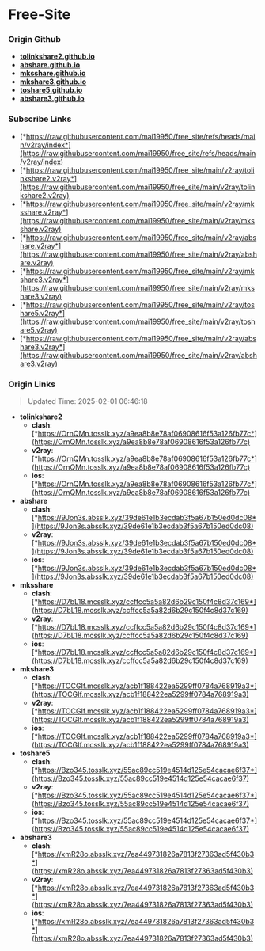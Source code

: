 # Free-Site

### Origin Github

- [**tolinkshare2.github.io**](https://github.com/tolinkshare2/tolinkshare2.github.io)
- [**abshare.github.io**](https://github.com/abshare/abshare.github.io)
- [**mksshare.github.io**](https://github.com/mksshare/mksshare.github.io)
- [**mkshare3.github.io**](https://github.com/mkshare3/mkshare3.github.io)
- [**toshare5.github.io**](https://github.com/toshare5/toshare5.github.io)
- [**abshare3.github.io**](https://github.com/abshare3/abshare3.github.io)

### Subscribe Links

- [*https://raw.githubusercontent.com/mai19950/free_site/refs/heads/main/v2ray/index*](https://raw.githubusercontent.com/mai19950/free_site/refs/heads/main/v2ray/index)
- [*https://raw.githubusercontent.com/mai19950/free_site/main/v2ray/tolinkshare2.v2ray*](https://raw.githubusercontent.com/mai19950/free_site/main/v2ray/tolinkshare2.v2ray)
- [*https://raw.githubusercontent.com/mai19950/free_site/main/v2ray/mksshare.v2ray*](https://raw.githubusercontent.com/mai19950/free_site/main/v2ray/mksshare.v2ray)
- [*https://raw.githubusercontent.com/mai19950/free_site/main/v2ray/abshare.v2ray*](https://raw.githubusercontent.com/mai19950/free_site/main/v2ray/abshare.v2ray)
- [*https://raw.githubusercontent.com/mai19950/free_site/main/v2ray/mkshare3.v2ray*](https://raw.githubusercontent.com/mai19950/free_site/main/v2ray/mkshare3.v2ray)
- [*https://raw.githubusercontent.com/mai19950/free_site/main/v2ray/toshare5.v2ray*](https://raw.githubusercontent.com/mai19950/free_site/main/v2ray/toshare5.v2ray)
- [*https://raw.githubusercontent.com/mai19950/free_site/main/v2ray/abshare3.v2ray*](https://raw.githubusercontent.com/mai19950/free_site/main/v2ray/abshare3.v2ray)

### Origin Links

> Updated Time: 2025-02-01 06:46:18

- **tolinkshare2**
  - **clash**: [*https://OrnQMn.tosslk.xyz/a9ea8b8e78af06908616f53a126fb77c*](https://OrnQMn.tosslk.xyz/a9ea8b8e78af06908616f53a126fb77c)
  - **v2ray**: [*https://OrnQMn.tosslk.xyz/a9ea8b8e78af06908616f53a126fb77c*](https://OrnQMn.tosslk.xyz/a9ea8b8e78af06908616f53a126fb77c)
  - **ios**: [*https://OrnQMn.tosslk.xyz/a9ea8b8e78af06908616f53a126fb77c*](https://OrnQMn.tosslk.xyz/a9ea8b8e78af06908616f53a126fb77c)
- **abshare**
  - **clash**: [*https://9Jon3s.absslk.xyz/39de61e1b3ecdab3f5a67b150ed0dc08*](https://9Jon3s.absslk.xyz/39de61e1b3ecdab3f5a67b150ed0dc08)
  - **v2ray**: [*https://9Jon3s.absslk.xyz/39de61e1b3ecdab3f5a67b150ed0dc08*](https://9Jon3s.absslk.xyz/39de61e1b3ecdab3f5a67b150ed0dc08)
  - **ios**: [*https://9Jon3s.absslk.xyz/39de61e1b3ecdab3f5a67b150ed0dc08*](https://9Jon3s.absslk.xyz/39de61e1b3ecdab3f5a67b150ed0dc08)
- **mksshare**
  - **clash**: [*https://D7bL18.mcsslk.xyz/ccffcc5a5a82d6b29c150f4c8d37c169*](https://D7bL18.mcsslk.xyz/ccffcc5a5a82d6b29c150f4c8d37c169)
  - **v2ray**: [*https://D7bL18.mcsslk.xyz/ccffcc5a5a82d6b29c150f4c8d37c169*](https://D7bL18.mcsslk.xyz/ccffcc5a5a82d6b29c150f4c8d37c169)
  - **ios**: [*https://D7bL18.mcsslk.xyz/ccffcc5a5a82d6b29c150f4c8d37c169*](https://D7bL18.mcsslk.xyz/ccffcc5a5a82d6b29c150f4c8d37c169)
- **mkshare3**
  - **clash**: [*https://TOCGIf.mcsslk.xyz/acb1f188422ea5299ff0784a768919a3*](https://TOCGIf.mcsslk.xyz/acb1f188422ea5299ff0784a768919a3)
  - **v2ray**: [*https://TOCGIf.mcsslk.xyz/acb1f188422ea5299ff0784a768919a3*](https://TOCGIf.mcsslk.xyz/acb1f188422ea5299ff0784a768919a3)
  - **ios**: [*https://TOCGIf.mcsslk.xyz/acb1f188422ea5299ff0784a768919a3*](https://TOCGIf.mcsslk.xyz/acb1f188422ea5299ff0784a768919a3)
- **toshare5**
  - **clash**: [*https://Bzo345.tosslk.xyz/55ac89cc519e4514d125e54cacae6f37*](https://Bzo345.tosslk.xyz/55ac89cc519e4514d125e54cacae6f37)
  - **v2ray**: [*https://Bzo345.tosslk.xyz/55ac89cc519e4514d125e54cacae6f37*](https://Bzo345.tosslk.xyz/55ac89cc519e4514d125e54cacae6f37)
  - **ios**: [*https://Bzo345.tosslk.xyz/55ac89cc519e4514d125e54cacae6f37*](https://Bzo345.tosslk.xyz/55ac89cc519e4514d125e54cacae6f37)
- **abshare3**
  - **clash**: [*https://xmR28o.absslk.xyz/7ea449731826a7813f27363ad5f430b3*](https://xmR28o.absslk.xyz/7ea449731826a7813f27363ad5f430b3)
  - **v2ray**: [*https://xmR28o.absslk.xyz/7ea449731826a7813f27363ad5f430b3*](https://xmR28o.absslk.xyz/7ea449731826a7813f27363ad5f430b3)
  - **ios**: [*https://xmR28o.absslk.xyz/7ea449731826a7813f27363ad5f430b3*](https://xmR28o.absslk.xyz/7ea449731826a7813f27363ad5f430b3)
